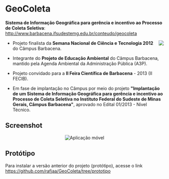 # GeoColeta

__Sistema de Informação Geográfica para gerência e incentivo ao Processo de Coleta Seletiva__: http://www.barbacena.ifsudestemg.edu.br/conteudo/geocoleta

<img align="right" src="https://raw.github.com/rafjaa/GeoColeta/master/samples/territorios_informacionais.jpg" />

- Projeto finalista da __Semana Nacional de Ciência e Tecnologia 2012__ do Câmpus Barbacena.

- Integrante do __Projeto de Educação Ambiental__ do Câmpus Barbacena, mantido pela Agenda Ambiental da Administração Pública (A3P).

- Projeto convidado para a __II Feira Científica de Barbacena__ - 2013 (II FECIB).

- Em fase de implantação no Câmpus por meio do projeto __"Implantação de um Sistema de Informação Geográfica para gerência e incentivo ao Processo de Coleta Seletiva no Instituto Federal do Sudeste de Minas Gerais, Câmpus Barbacena"__, aprovado no Edital 01/2013 - Nível Técnico.

## Screenshot

<p align="center">
  <img src="https://raw.github.com/rafjaa/GeoColeta/master/samples/GeoColeta-0.1.0.jpg" alt="Aplicação móvel" />
</p>

## Protótipo
Para instalar a versão anterior do projeto (protótipo), acesse o link https://github.com/rafjaa/GeoColeta/tree/prototipo
